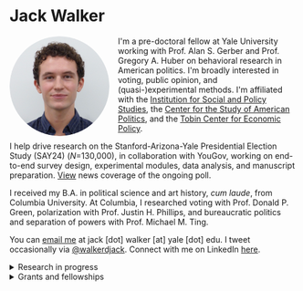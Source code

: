 # Jack Walker

<img src="/headshot.png" alt="headshot" width="175" align="left" style="margin-right: 15px; border-radius: 50%;">

I'm a pre-doctoral fellow at Yale University working with Prof. Alan S. Gerber and Prof. Gregory A. Huber on behavioral research in American politics. I'm broadly interested in voting, public opinion, and <span style="white-space: nowrap;">(quasi-)experimental</span> methods. I'm affiliated with the <a href="https://isps.yale.edu" target="_blank" rel="noopener noreferrer">Institution for Social and Policy Studies</a>, the <a href="https://csap.yale.edu" target="_blank" rel="noopener noreferrer">Center for the Study of American Politics</a>, and the <a href="https://tobin.yale.edu" target="_blank" rel="noopener noreferrer">Tobin Center for Economic Policy</a>. 

I help drive research on the Stanford-Arizona-Yale Presidential Election Study (SAY24) (*N*=130,000), in collaboration with YouGov, working on end-to-end survey design, experimental modules, data analysis, and manuscript preparation. <a href="https://www.google.com/search?sca_esv=1bbf12dcdfda0a2c&rlz=1C5GCCM_en&q=%22say24%22&tbm=nws&source=lnms&fbs=ABzOT_CWdhQLP1FcmU5B0fn3xuWpmDtIGL1r84kuKz6yAcD_igefx-eKq1gCPHF3zhthFoneNn6lL83lY3KLybUMxCNDHQus4VIx3LaatjzUq_py45dksUdrPFrWqTDHfNIpEb4Yj1C6zgOKMr-JlgPu4hUcw3iHT9twtWXzBUVfH97gZxzEk_wv-IpH1mi1ejPG17WmtdqEP5fP6--NqSQO1M3Qc2Yriw&sa=X&ved=2ahUKEwjQpYWSlaONAxV1KFkFHbZSDSAQ0pQJegQIFxAB&biw=1496&bih=776&dpr=2" target="_blank" rel="noopener noreferrer">View</a> news coverage of the ongoing poll.

I received my B.A. in political science and art history, *cum laude*, from Columbia University. At Columbia, I researched voting with Prof. Donald P. Green, polarization with Prof. Justin H. Phillips, and bureaucratic politics and separation of powers with Prof. Michael M. Ting.

You can <a href="mailto:jack.walker@yale.edu">email me</a> at jack [dot] walker [at] yale [dot] edu. I tweet occasionally via <a href="https://twitter.com/walkerdjack" target="_blank" rel="noopener noreferrer">@walkerdjack</a>. Connect with me on LinkedIn <a href="https://linkedin.com/in/walkerdjack" target="_blank" rel="noopener noreferrer">here</a>.

<details>
  <summary>Research in progress</summary>
  <br><ol>
    <li value="3">"How Stable are Popular Attitudinal and Social-Psychological Scales? A Practical Guide for Political Science Researchers" (with Alan S. Gerber, Gregory A. Huber, and Mackenzie Lockhart).</li>
    <li value="2">"Measuring the Effects of Campaign Events" (with Alan S. Geber, Gregory A. Huber, and Mackenzie Lockhart).</li>
    <li value="1">"Do Some Debates Matter? Evidence from the 2024 Biden-Trump Debate" (with Alan S. Gerber, Gregory A. Huber, Mackenzie Lockhart, and Douglas Rivers).</li>
  </ol>
</details>

<details>
  <summary>Grants and fellowships</summary>
  <br><ul>
    <li>Columbia College Summer Research Fellowship, via the International Affairs Fellowship Fund ($3,400),  2023.</li>
    <li>Columbia University Center for Career Education, via the AIF Sub-Fund: Yemini Fund ($5,000),  2022.</li>
  </ul>
</details>
